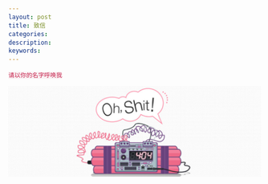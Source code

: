 ```yaml
---
layout: post
title: 致信
categories: 
description: 
keywords: 
---
```


<code style="color:#c7254e;background-color:#f9f2f4;">请以你的名字呼唤我</code>

![](/images/ALGO/SPE2.png)

<!--
亲爱的*******：

17年10月，你加了我的微信。随后我来到西电，与你结识为朋友，成为你的师弟。近1年来，你对我悉心照顾，给我提供了很多生活上、学业上的帮助，我都记在心里。让我意外的是，不知道是什么原因，也许是你对我的照顾，也许是你那不大不小的玩笑，让我对你产生了困惑，产生了误会。直到关山牧场的那一晚，我竟然对你产生了错误的感觉。很快，理智让我克制，我不想对你有异样的想法，只能小心翼翼地将这份感觉藏好。

“山有木兮木有枝，心悦君兮君不知”，我总是忍不住想知道这种困惑的答案。一次又一次地试探，让我深陷到这种缥缈的愉悦当中。直到在青海湖之旅，你我相互袒露心声，交出自己心里的秘密，我才恍然大悟。由此过去发生的点点滴滴，都被重新赋予了新的意义。可惜的是，我站在另一个国度凝望着你，你却没有这个国度的通行证。

我来西电之前已经对即将的3年时间有初步的计划，你的出现打破了我之前所有的预料。你给我带来了很多快乐，你让我在原本孤单的科研生活中变得开朗，我很感谢你出现在我的生命当中，与你在一起的时光让我感到开心也充满期待，这种奇妙的感觉是我第一次感受到。你与我之前遇见过的很多人不同，你没有他们那种强烈而激进的前进力，反而对事对物都是平常心对待，不追不赶、不急不躁。这也启发了我去思考自己的生活，是不是应该慢下来呢？不得而知。

你即将要毕业了，以后我们可能不这么常见面，希望你能喜欢我送给你的礼物，这是我对你最后的喜欢，之后我就要将它藏到日志里面了。在未来的日子里，祝你工作顺利、万事如意、身体安康。等到下一次再见面之时，如同昨日才刚见过，亦能有说有笑。

写到这里，我很难过，却说不出口。

祝好。
-->